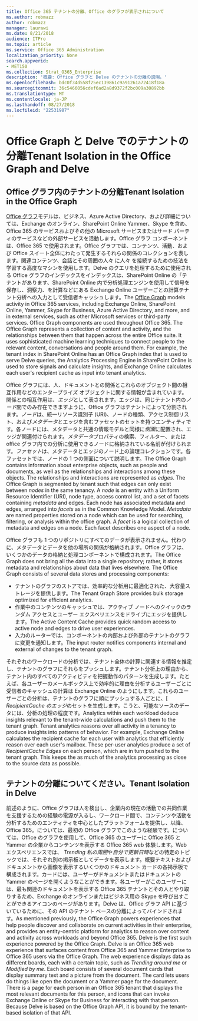 ```yaml
---
title: Office 365 テナントの分離、Office のグラフが表示されについて
ms.author: robmazz
author: robmazz
manager: laurawi
ms.date: 8/21/2018
audience: ITPro
ms.topic: article
ms.service: Office 365 Administration
localization_priority: None
search.appverid:
- MET150
ms.collection: Strat_O365_Enterprise
description: '概要: Office グラフと Delve のテナントの分離の説明。'
ms.openlocfilehash: bdc0f34d558f25ec139861c9a91261a72418f18a
ms.sourcegitcommit: 36c5466056cdef6ad2a8d9372f2bc009a30892bb
ms.translationtype: MT
ms.contentlocale: ja-JP
ms.lasthandoff: 08/27/2018
ms.locfileid: "22531987"
---
```

# <a name="tenant-isolation-in-the-office-graph-and-delve"></a><span data-ttu-id="049d5-103">Office Graph と Delve でのテナントの分離</span><span class="sxs-lookup"><span data-stu-id="049d5-103">Tenant Isolation in the Office Graph and Delve</span></span>

## <a name="tenant-isolation-in-the-office-graph"></a><span data-ttu-id="049d5-104">Office グラフ内のテナントの分離</span><span class="sxs-lookup"><span data-stu-id="049d5-104">Tenant Isolation in the Office Graph</span></span>
<span data-ttu-id="049d5-p101">[Office グラフ](https://dev.office.com/officegraph)モデルは、ビジネス、Azure Active Directory、および詳細については、Exchange のオンライン、SharePoint Online Yammer、Skype を含め、Office 365 のサービスおよびその他の Microsoft サービスまたはサード パーティのサービスなどの外部サービスを活動します。Office グラフ コンポーネントは、Office 365 で使用されます。Office グラフでは、コンテンツ、活動、および Office スイート全体にわたって発生するそれらの関係のコレクションを表します。関連コンテンツ、会話とその周囲の人々 に人々 を接続するための技法を学習する高度なマシンを使用します。Delve のクエリを処理するために使用される Office グラフのインデックスをインデックスは、SharePoint Online の「テナントがあります、SharePoint Online 内で分析処理エンジンを使用して信号を保存し、洞察力、を計算などにある Exchange Online ユーザーごとの計算テナント分析への入力として受信者キャッシュします。</span><span class="sxs-lookup"><span data-stu-id="049d5-p101">The [Office Graph](https://dev.office.com/officegraph) models activity in Office 365 services, including Exchange Online, SharePoint Online, Yammer, Skype for Business, Azure Active Directory, and more, and in external services, such as other Microsoft services or third-party services. Office Graph components are used throughout Office 365. The Office Graph represents a collection of content and activity, and the relationships between them that happen across the entire Office suite. It uses sophisticated machine learning techniques to connect people to the relevant content, conversations and people around them. For example, the tenant index in SharePoint Online has an Office Graph index that is used to serve Delve queries, the Analytics Processing Engine in SharePoint Online is used to store signals and calculate insights, and Exchange Online calculates each user's recipient cache as input into tenant analytics.</span></span>

<span data-ttu-id="049d5-p102">Office グラフには、人、ドキュメントとの関係とこれらのオブジェクト間の相互作用などのエンタープライズ オブジェクトに関する情報が含まれています。関係との相互作用は、*エッジ*として表されます。エッジは、同じテナント内の*ノード*間でのみ存在できますように、Office グラフはテナントによって分割されます。*ノード*は、統一リソース識別子 (URI)、ノードの種類、アクセス制御リスト、および*メタデータ*とエッジを含むファセットのセットを持つエンティティです。各ノードには、メタデータと共通の情報モデルと同様に*側面*に配置され、エッジが関連付けられます。*メタデータ*プロパティの検索、フィルター、または office グラフ内での分析に使用できるノードに格納されている名前が付けられます。*ファセット*は、メタデータとエッジのノード上の論理コレクションです。各ファセットでは、ノードの 1 つの側面について説明します。</span><span class="sxs-lookup"><span data-stu-id="049d5-p102">The Office Graph contains information about enterprise objects, such as people and documents, as well as the relationships and interactions among these objects. The relationships and interactions are represented as *edges*. The Office Graph is segmented by tenant such that edges can only exist between *nodes* in the same tenancy. A *node* is an entity with a Uniform Resource Identifier (URI), node type, access control list, and a set of facets containing *metadata* and edges. Each node has associated metadata and edges, arranged into *facets* as in the Common Knowledge Model. *Metadata* are named properties stored on a node which can be used for searching, filtering, or analysis within the office graph. A *facet* is a logical collection of metadata and edges on a node. Each facet describes one aspect of a node.</span></span> 

<span data-ttu-id="049d5-p103">Office グラフも 1 つのリポジトリにすべてのデータが表示されません。代わりに、メタデータとデータを他の場所の関係が格納されます。Office グラフは、いくつかのデータの格納と処理コンポーネントで構成されます。</span><span class="sxs-lookup"><span data-stu-id="049d5-p103">The Office Graph does not bring all the data into a single repository; rather, it stores metadata and relationships about data that lives elsewhere. The Office Graph consists of several data stores and processing components:</span></span>
- <span data-ttu-id="049d5-120">テナントのグラフのストアでは、効率的な分析用に最適化された、大容量ストレージを提供します。</span><span class="sxs-lookup"><span data-stu-id="049d5-120">The Tenant Graph Store provides bulk storage optimized for efficient analytics.</span></span>
- <span data-ttu-id="049d5-121">作業中のコンテンツのキャッシュでは、アクティブ ノードへのクイックのランダム アクセスとユーザー エクスペリエンスをドライブにエッジを提供します。</span><span class="sxs-lookup"><span data-stu-id="049d5-121">The Active Content Cache provides quick random access to active node and edges to drive user experiences.</span></span>
- <span data-ttu-id="049d5-122">入力のルーターでは、コンポーネントの内部および外部のテナントのグラフに変更を通知します。</span><span class="sxs-lookup"><span data-stu-id="049d5-122">The input router notifies components internal and external of changes to the tenant graph.</span></span>

<span data-ttu-id="049d5-p104">それぞれのワークロードの分析では、テナント全体の計算に関連する情報を推定し、テナントのグラフにそれらをプッシュします。テナント分析上の理由から、テナント内のすべてのアクティビティを把握動作のパターンを生成します。たとえば、各ユーザーのメールボックス上で効率的に理由を分析するユーザーごとに受信者のキャッシュの計算は Exchange Online のようにします。これらのユーザーごとの分析は、テナントのグラフに順にプッシュする人ごとに、[ *RecipientCache のエッジ*のセットを生成します。こうと、可能なソースのデータには、分析の処理の程度です。</span><span class="sxs-lookup"><span data-stu-id="049d5-p104">Analytics within each workload deduce insights relevant to the tenant-wide calculations and push them to the tenant graph. Tenant analytics reasons over all activity in a tenancy to produce insights into patterns of behavior. For example, Exchange Online calculates the recipient cache for each user with analytics that efficiently reason over each user's mailbox. These per-user analytics produce a set of *RecipientCache Edges* on each person, which are in turn pushed to the tenant graph. This keeps the as much of the analytics processing as close to the source data as possible.</span></span>

## <a name="tenant-isolation-in-delve"></a><span data-ttu-id="049d5-128">テナントの分離についてください。</span><span class="sxs-lookup"><span data-stu-id="049d5-128">Tenant Isolation in Delve</span></span>
<span data-ttu-id="049d5-p105">前述のように、Office グラフは人を検出し、企業内の現在の活動での共同作業を支援するための経験の電源が入るし、ワークロード間で、コンテンツや活動を分析するためのエンティティを中心としたプラットフォームを提供し、以降、Office 365。については、最初の Office グラフでこのような経験です。については、Office のグラフを使用して、Office 365 のユーザーに Office 365 と Yammer の企業からコンテンツを表示する Office 365 web 体験します。Web エクスペリエンスでは、 *Trending 私の周囲*や*自分で更新日時*などの特定のトピックでは、それぞれ別の掲示板としてデータを表示します。概要テキストおよびドキュメントから画像を表示するいくつかのドキュメント カードの各掲示板で構成されます。カードには、ユーザーがドキュメントまたはドキュメントの Yammer のページを開くようなことができます。各ユーザーがこのユーザーには、最も関連のドキュメントを表示する Office 365 テナントとその人とやり取りするため、Exchange のオンラインまたはビジネス用の Skype を呼び出すことができるアイコンのページがあります。Delve は、Office グラフ API に基づいているために、その API のテナント ベースの分離によってバインドされます。</span><span class="sxs-lookup"><span data-stu-id="049d5-p105">As mentioned previously, the Office Graph powers experiences that help people discover and collaborate on current activities in their enterprise, and provides an entity-centric platform for analytics to reason over content and activity across workloads and beyond Office 365. Delve is the first such experience powered by the Office Graph. Delve is an Office 365 web experience that surfaces content from Office 365 and Yammer Enterprise to Office 365 users via the Office Graph. The web experience displays data as different boards, each with a certain topic, such as *Trending around me* or *Modified by me*. Each board consists of several document cards that display summary text and a picture from the document. The card lets users do things like open the document or a Yammer page for the document. There is a page for each person in an Office 365 tenant that displays the most relevant documents for this person, and icons that can invoke Exchange Online or Skype for Business for interacting with that person. Because Delve is based on the Office Graph API, it is bound by the tenant-based isolation of that API.</span></span>